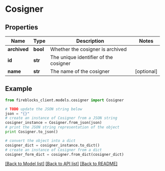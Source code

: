 # Cosigner


## Properties

Name | Type | Description | Notes
------------ | ------------- | ------------- | -------------
**archived** | **bool** | Whether the cosigner is archived | 
**id** | **str** | The unique identifier of the cosigner | 
**name** | **str** | The name of the cosigner | [optional] 

## Example

```python
from fireblocks_client.models.cosigner import Cosigner

# TODO update the JSON string below
json = "{}"
# create an instance of Cosigner from a JSON string
cosigner_instance = Cosigner.from_json(json)
# print the JSON string representation of the object
print Cosigner.to_json()

# convert the object into a dict
cosigner_dict = cosigner_instance.to_dict()
# create an instance of Cosigner from a dict
cosigner_form_dict = cosigner.from_dict(cosigner_dict)
```
[[Back to Model list]](../README.md#documentation-for-models) [[Back to API list]](../README.md#documentation-for-api-endpoints) [[Back to README]](../README.md)


